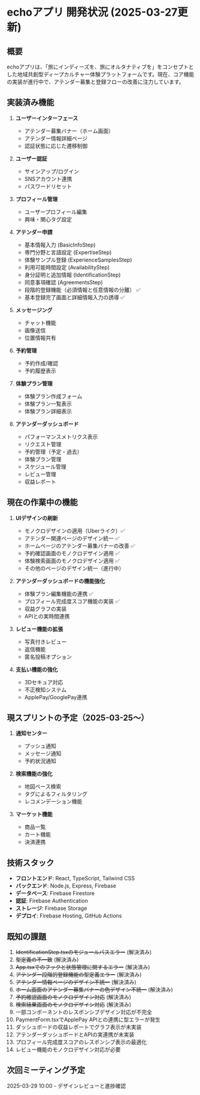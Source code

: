 # echoアプリ 開発状況 (2025-03-27更新)

## 概要
echoアプリは、「旅にインディーズを、旅にオルタナティブを」をコンセプトとした地域共創型ディープカルチャー体験プラットフォームです。現在、コア機能の実装が進行中で、アテンダー募集と登録フローの改善に注力しています。

## 実装済み機能

1. **ユーザーインターフェース**
   - アテンダー募集バナー（ホーム画面）
   - アテンダー情報詳細ページ
   - 認証状態に応じた遷移制御

2. **ユーザー認証**
   - サインアップ/ログイン
   - SNSアカウント連携
   - パスワードリセット

3. **プロフィール管理**
   - ユーザープロフィール編集
   - 興味・関心タグ設定

4. **アテンダー申請**
   - 基本情報入力 (BasicInfoStep)
   - 専門分野と言語設定 (ExpertiseStep)
   - 体験サンプル登録 (ExperienceSamplesStep)
   - 利用可能時間設定 (AvailabilityStep)
   - 身分証明と追加情報 (IdentificationStep)
   - 同意事項確認 (AgreementsStep)
   - 段階的登録機能（必須情報と任意情報の分離） ✅
   - 基本登録完了画面と詳細情報入力の誘導 ✅

5. **メッセージング**
   - チャット機能
   - 画像送信
   - 位置情報共有

6. **予約管理**
   - 予約作成/確認
   - 予約履歴表示

7. **体験プラン管理**
   - 体験プラン作成フォーム
   - 体験プラン一覧表示
   - 体験プラン詳細表示

8. **アテンダーダッシュボード**
   - パフォーマンスメトリクス表示
   - リクエスト管理
   - 予約管理（予定・過去）
   - 体験プラン管理
   - スケジュール管理
   - レビュー管理
   - 収益レポート

## 現在の作業中の機能

1. **UIデザインの刷新**
   - モノクロデザインの適用（Uberライク）✅
   - アテンダー関連ページのデザイン統一 ✅
   - ホームページのアテンダー募集バナーの改善 ✅
   - 予約確認画面のモノクロデザイン適用 ✅
   - 体験検索画面のモノクロデザイン適用 ✅
   - その他のページのデザイン統一（進行中）

2. **アテンダーダッシュボードの機能強化**
   - 体験プラン編集機能の連携 ✅
   - プロフィール完成度スコア機能の実装 ✅ 
   - 収益グラフの実装
   - APIとの実時間連携

2. **レビュー機能の拡張**
   - 写真付きレビュー
   - 返信機能
   - 匿名投稿オプション

3. **支払い機能の強化**
   - 3Dセキュア対応
   - 不正検知システム
   - ApplePay/GooglePay連携

## 現スプリントの予定（2025-03-25〜）

1. **通知センター**
   - プッシュ通知
   - メッセージ通知
   - 予約状況通知

2. **検索機能の強化**
   - 地図ベース検索
   - タグによるフィルタリング
   - レコメンデーション機能

3. **マーケット機能**
   - 商品一覧
   - カート機能
   - 決済連携

## 技術スタック

- **フロントエンド**: React, TypeScript, Tailwind CSS
- **バックエンド**: Node.js, Express, Firebase
- **データベース**: Firebase Firestore
- **認証**: Firebase Authentication
- **ストレージ**: Firebase Storage
- **デプロイ**: Firebase Hosting, GitHub Actions

## 既知の課題

1. ~~IdentificationStep.tsxのモジュールパスエラー~~ (解決済み)
2. ~~型定義の不一致~~ (解決済み)
3. ~~App.tsxでのフックと状態管理に関するエラー~~ (解決済み)
4. ~~アテンダー段階的登録機能の型定義エラー~~ (解決済み)
5. ~~アテンダー情報ページのデザイン不統一~~ (解決済み)
6. ~~ホーム画面のアテンダー募集バナーの色デザイン不統一~~ (解決済み)
7. ~~予約確認画面のモノクロデザイン対応~~ (解決済み)
8. ~~検索結果画面のモノクロデザイン対応~~ (解決済み)
9. 一部コンポーネントのレスポンシブデザイン対応が不完全
10. PaymentForm.tsxでApplePay APIとの連携に型エラーが発生
11. ダッシュボードの収益レポートでグラフ表示が未実装
12. アテンダーダッシュボードとAPIの実連携が未実装
13. プロフィール完成度スコアのレスポンシブ表示の最適化
14. レビュー機能のモノクロデザイン対応が必要

## 次回ミーティング予定
2025-03-29 10:00 - デザインレビューと進捗確認
